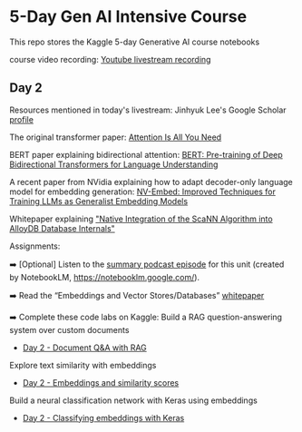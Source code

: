# 5-Day Gen AI Intensive Course

This repo stores the Kaggle 5-day Generative AI course notebooks

course video recording:
[Youtube livestream recording](https://www.youtube.com/watch?v=kpRyiJUUFxY&list=PLqFaTIg4myu-b1PlxitQdY0UYIbys-2es)


## Day 2
Resources mentioned in today's livestream:
Jinhyuk Lee's Google Scholar [profile](https://scholar.google.com/citations?user=YWm_zVcAAAAJ&hl=en)

The original transformer paper: [Attention Is All You Need](https://arxiv.org/abs/1706.03762)

BERT paper explaining bidirectional attention: [BERT: Pre-training of Deep Bidirectional Transformers for Language Understanding](https://arxiv.org/abs/1810.04805)

A recent paper from NVidia explaining how to adapt decoder-only language model for embedding generation: [NV-Embed: Improved Techniques for Training LLMs as Generalist Embedding Models](https://arxiv.org/abs/2405.17428)

Whitepaper explaining ["Native Integration of the ScaNN Algorithm into AlloyDB Database Internals"](https://services.google.com/fh/files/misc/scann_for_alloydb_whitepaper.pdf)

Assignments:

➡️ [Optional] Listen to the [summary podcast episode](https://www.youtube.com/watch?v=1CC39K76Nqs&t=0s) for this unit (created by NotebookLM, https://notebooklm.google.com/).

➡️ Read the “Embeddings and Vector Stores/Databases” [whitepaper](https://www.kaggle.com/whitepaper-embeddings-and-vector-stores)

➡️ Complete these code labs on Kaggle:
Build a RAG question-answering system over custom documents 

- [Day 2 - Document Q&A with RAG](https://www.kaggle.com/code/markishere/day-2-document-q-a-with-rag)

Explore text similarity with embeddings 

- [Day 2 - Embeddings and similarity scores](https://www.kaggle.com/code/markishere/day-2-embeddings-and-similarity-scores)

Build a neural classification network with Keras using embeddings 

- [Day 2 - Classifying embeddings with Keras](https://www.kaggle.com/code/markishere/day-2-classifying-embeddings-with-keras)
